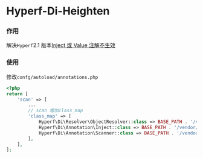 # Hyperf-Di-Heighten
### 作用
解决`Hyperf`2.1 版本[Inject 或 Value 注解不生效](https://hyperf.wiki/2.1/#/zh-cn/quick-start/questions?id=inject-%e6%88%96-value-%e6%b3%a8%e8%a7%a3%e4%b8%8d%e7%94%9f%e6%95%88)
### 使用
修改`confg/autoload/annotations.php`
```php
<?php
return [
    'scan' => [
        ...
        // scan 增加class_map
        'class_map' => [
            Hyperf\Di\Resolver\ObjectResolver::class => BASE_PATH . '/vendor/assert6/hyperf-di-heighten/classmap/ObjectResolver.php',
            Hyperf\Di\Annotation\Inject::class => BASE_PATH . '/vendor/assert6/hyperf-di-heighten/classmap/Inject.php',
            Hyperf\Di\Annotation\Scanner::class => BASE_PATH . '/vendor/assert6/hyperf-di-heighten/classmap/Scanner.php',
        ],
    ],
];
```